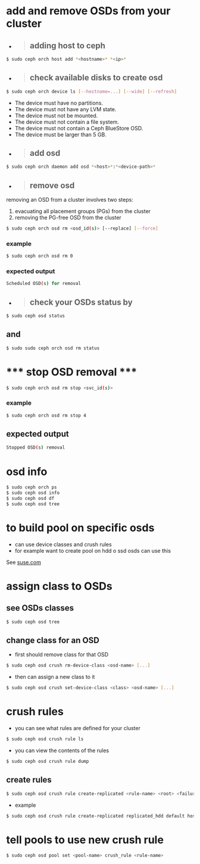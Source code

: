 # add and remove OSDs from your cluster
- > ## adding host to ceph
```bash
$ sudo ceph orch host add *<hostname>* *<ip>*
```
- > ## check available disks to create osd
```bash
$ sudo ceph orch device ls [--hostname=...] [--wide] [--refresh]
```
- The device must have no partitions.
- The device must not have any LVM state.
- The device must not be mounted.
- The device must not contain a file system.
- The device must not contain a Ceph BlueStore OSD.
- The device must be larger than 5 GB.
- > ## add osd
```bash
$ sudo ceph orch daemon add osd *<host>*:*<device-path>*
```
- > ## remove osd
removing an OSD from a cluster involves two steps:
1. evacuating all placement groups (PGs) from the cluster
2. removing the PG-free OSD from the cluster
```bash
$ sudo ceph orch osd rm <osd_id(s)> [--replace] [--force]
```
### example
```bash
$ sudo ceph orch osd rm 0
```
### expected output
```bash
Scheduled OSD(s) for removal
```
- > ## check your OSDs status by
```bash
$ sudo ceph osd status
```
## and 
```bash
$ sudo sudo ceph orch osd rm status
```
# *** stop OSD removal ***
```bash
$ sudo ceph orch osd rm stop <svc_id(s)>
```
### example
```bash
$ sudo ceph orch osd rm stop 4 
```
## expected output
```bash
Stopped OSD(s) removal
```
# osd info
```bash
$ sudo ceph orch ps
$ sudo ceph osd info
$ sudo ceph osd df
$ sudo ceph osd tree
```

# to build pool on specific osds 
- can use device classes and crush rules
- for example want to create pool on hdd o ssd osds can use this

See [suse.com](https://www.suse.com/support/kb/doc/?id=000019699)
# assign class to OSDs
## see OSDs classes
```bash
$ sudo ceph osd tree
```
## change class for an OSD
- first should remove class for that OSD
```bash
$ sudo ceph osd crush rm-device-class <osd-name> [...]
```
- then can assign a new class to it
```bash
$ sudo ceph osd crush set-device-class <class> <osd-name> [...]
```
# crush rules
- you can see what rules are defined for your cluster
```bash
$ sudo ceph osd crush rule ls
```
- you can view the contents of the rules
```bash
$ sudo ceph osd crush rule dump
```
## create rules
```bash
$ sudo ceph osd crush rule create-replicated <rule-name> <root> <failure-domain> <class>
```
- example
```bash
$ sudo ceph osd crush rule create-replicated replicated_hdd default host hdd
```
# tell pools to use new crush rule
```bash
$ sudo ceph osd pool set <pool-name> crush_rule <rule-name>
```